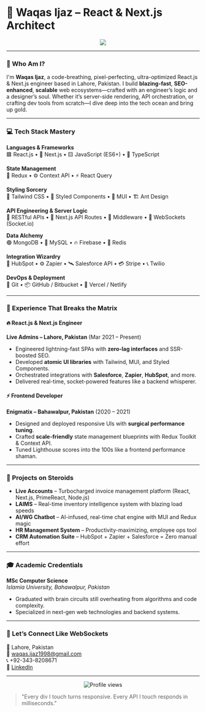 # 🚀 Waqas Ijaz – React & Next.js Architect

<div align="center">
  <img src="https://readme-typing-svg.demolab.com?font=Fira+Code&pause=1000&color=00FF99&width=435&lines=React.js+Engineer;Next.js+Specialist;Frontend+Architect;API+Integration+Ninja"/>
</div>

---

### 🧠 Who Am I?

I'm **Waqas Ijaz**, a code-breathing, pixel-perfecting, ultra-optimized React.js & Next.js engineer based in Lahore, Pakistan. I build **blazing-fast**, **SEO-enhanced**, **scalable** web ecosystems—crafted with an engineer’s logic and a designer’s soul. Whether it’s server-side rendering, API orchestration, or crafting dev tools from scratch—I dive deep into the tech ocean and bring up gold.

---

### 💻 Tech Stack Mastery

**Languages & Frameworks**  
🟩 React.js • 🔷 Next.js • 🟨 JavaScript (ES6+) • 🔵 TypeScript

**State Management**  
🧠 Redux • ⚙️ Context API • ⚡ React Query

**Styling Sorcery**  
🎨 Tailwind CSS • 💄 Styled Components • 🧩 MUI • 🏗️ Ant Design

**API Engineering & Server Logic**  
🧵 RESTful APIs • 🔌 Next.js API Routes • 🧬 Middleware • 🔄 WebSockets (Socket.io)

**Data Alchemy**  
🟢 MongoDB • 🐬 MySQL • 🔥 Firebase • 🧊 Redis

**Integration Wizardry**  
🧪 HubSpot • ⚙️ Zapier • 🛰️ Salesforce API • 💳 Stripe • 📞 Twilio

**DevOps & Deployment**  
🐙 Git • 📦 GitHub / Bitbucket • 🚀 Vercel / Netlify

---

### 🧨 Experience That Breaks the Matrix

#### 🔥 React.js & Next.js Engineer  
**Live Admins – Lahore, Pakistan** (Mar 2021 – Present)
- Engineered lightning-fast SPAs with **zero-lag interfaces** and SSR-boosted SEO.
- Developed **atomic UI libraries** with Tailwind, MUI, and Styled Components.
- Orchestrated integrations with **Salesforce**, **Zapier**, **HubSpot**, and more.
- Delivered real-time, socket-powered features like a backend whisperer.

#### ⚡ Frontend Developer  
**Enigmatix – Bahawalpur, Pakistan** (2020 – 2021)
- Designed and deployed responsive UIs with **surgical performance tuning**.
- Crafted **scale-friendly** state management blueprints with Redux Toolkit & Context API.
- Tuned Lighthouse scores into the 100s like a frontend performance shaman.

---

### 🧪 Projects on Steroids

- **Live Accounts** – Turbocharged invoice management platform (React, Next.js, PrimeReact, Node.js)
- **LAIMS** – Real-time inventory intelligence system with blazing load speeds
- **AI/WG Chatbot** – AI-infused, real-time chat engine with MUI and Redux magic
- **HR Management System** – Productivity-maximizing, employee ops tool
- **CRM Automation Suite** – HubSpot + Zapier + Salesforce = Zero manual effort

---

### 🎓 Academic Credentials

**MSc Computer Science**  
*Islamia University, Bahawalpur, Pakistan*
- Graduated with brain circuits still overheating from algorithms and code complexity.
- Specialized in next-gen web technologies and backend systems.

---

### 📡 Let’s Connect Like WebSockets

📍 Lahore, Pakistan  
📧 waqas.ijaz1998@gmail.com  
📞 +92-343-8208671  
🔗 [LinkedIn](https://www.linkedin.com/in/waqasijaz/)

---

<div align="center">
  <img src="https://komarev.com/ghpvc/?username=waqasijaz&style=flat-square&color=00FF99" alt="Profile views"/>
</div>

> "Every div I touch turns responsive. Every API I touch responds in milliseconds."
